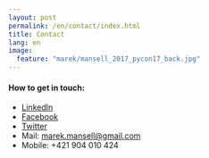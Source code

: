```yaml
---
layout: post
permalink: /en/contact/index.html
title: Contact
lang: en
image:
  feature: "marek/mansell_2017_pycon17_back.jpg"
---
```


#### How to get in touch:
* [LinkedIn](https://www.linkedin.com/in/marekmansell)
* [Facebook](http://facebook.com/marekmansell)
* [Twitter](http://twitter.com/marekmansell)
* Mail: marek.mansell@gmail.com
* Mobile: +421 904 010 424

